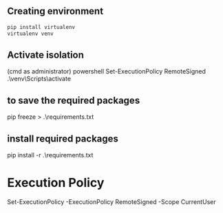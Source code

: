 ## Creating environment 
```cmd
pip install virtualenv
virtualenv venv
```
## Activate isolation 
(cmd as administrator) powershell Set-ExecutionPolicy RemoteSigned
.\venv\Scripts\activate
## to save the required packages 
pip freeze > .\requirements.txt 

## install required packages 
pip install -r .\requirements.txt

# Execution Policy 
Set-ExecutionPolicy -ExecutionPolicy RemoteSigned -Scope CurrentUser
